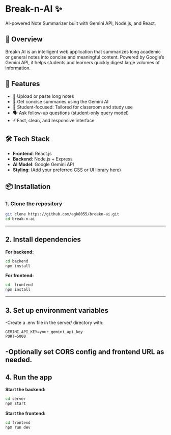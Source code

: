 # Break-n-AI ✨  
AI-powered Note Summarizer built with Gemini API, Node.js, and React.

## 🚀 Overview

Breakn AI is an intelligent web application that summarizes long academic or general notes into concise and meaningful content. Powered by Google’s Gemini API, it helps students and learners quickly digest large volumes of information.

## 🧠 Features

- 📄 Upload or paste long notes
- 🤖 Get concise summaries using the Gemini AI
- 🎯 Student-focused: Tailored for classroom and study use
- 🗣️ Ask follow-up questions (student-only query model)
- ⚡ Fast, clean, and responsive interface

## 🛠️ Tech Stack

- **Frontend**: React.js  
- **Backend**: Node.js + Express  
- **AI Model**: Google Gemini API  
- **Styling**: (Add your preferred CSS or UI library here)

## 📦 Installation

### 1. Clone the repository

```bash
git clone https://github.com/agk8055/breakn-ai.git
cd break-n-ai
```
---
## 2. Install dependencies
**For backend:**
```bash
cd backend
npm install
```
**For frontend:**
```bash
cd  frontend
npm install
```
---
## 3. Set up environment variables
-Create a .env file in the server/ directory with:
```env
GEMINI_API_KEY=your_gemini_api_key
PORT=5000
```
-Optionally set CORS config and frontend URL as needed.
---
## 4. Run the app
**Start the backend:**
```bash
cd server
npm start
```
**Start the frontend:**
```bash
cd frontend
npm run dev
```
